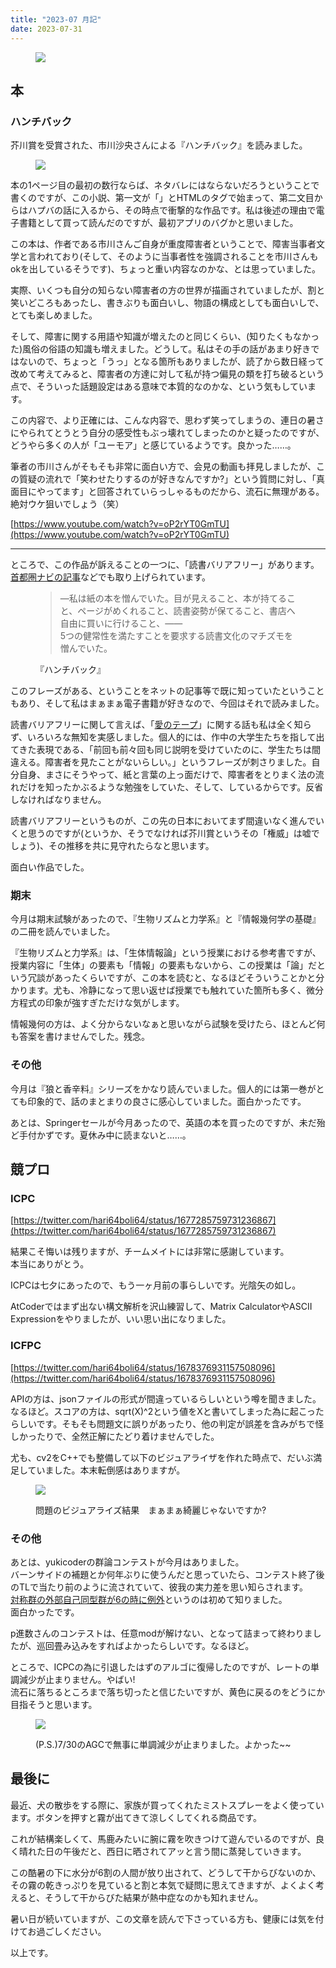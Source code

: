 ```yaml
---
title: "2023-07 月記"
date: 2023-07-31
---
```


<figure>

![](images/na5b392d7c65a_e18fc0ffab7e9e72f4ee3ca02011079f.jpeg)

</figure>

## 本

### ハンチバック

芥川賞を受賞された、市川沙央さんによる『ハンチバック』を読みました。

<figure>

![](images/na5b392d7c65a_1690527869235-xqpSpm37EZ.jpg)

</figure>

本の1ページ目の最初の数行ならば、ネタバレにはならないだろうということで書くのですが、この小説、第一文が「<head>」とHTMLのタグで始まって、第二文目からはハプバの話に入るから、その時点で衝撃的な作品です。私は後述の理由で電子書籍として買って読んだのですが、最初アプリのバグかと思いました。

この本は、作者である市川さんご自身が重度障害者ということで、障害当事者文学と言われており(そして、そのように当事者性を強調されることを市川さんもokを出しているそうです)、ちょっと重い内容なのかな、とは思っていました。  
  
実際、いくつも自分の知らない障害者の方の世界が描画されていましたが、割と笑いどころもあったし、書きぶりも面白いし、物語の構成としても面白いしで、とても楽しめました。

そして、障害に関する用語や知識が増えたのと同じくらい、(知りたくもなかった)風俗の俗語の知識も増えました。どうして。私はその手の話があまり好きではないので、ちょっと「うっ」となる箇所もありましたが、読了から数日経って改めて考えてみると、障害者の方達に対して私が持つ偏見の類を打ち破るという点で、そういった話題設定はある意味で本質的なのかな、という気もしています。  
  
この内容で、より正確には、こんな内容で、思わず笑ってしまうの、連日の暑さにやられてとうとう自分の感受性もぶっ壊れてしまったのかと疑ったのですが、どうやら多くの人が「ユーモア」と感じているようです。良かった……。

筆者の市川さんがそもそも非常に面白い方で、会見の動画も拝見しましたが、この質疑の流れで「笑わせたりするのが好きなんですか?」という質問に対し、「真面目にやってます」と回答されていらっしゃるものだから、流石に無理がある。絶対ウケ狙いでしょう（笑）

[https://www.youtube.com/watch?v=oP2rYT0GmTU](https://www.youtube.com/watch?v=oP2rYT0GmTU)

* * *

ところで、この作品が訴えることの一つに、「読書バリアフリー」があります。[首都圏ナビの記事](https://www.nhk.or.jp/shutoken/wr/20230626a.html)などでも取り上げられています。

<figure>

> ―私は紙の本を憎んでいた。目が見えること、本が持てること、ページがめくれること、読書姿勢が保てること、書店へ自由に買いに行けること、――  
> 5つの健常性を満たすことを要求する読書文化のマチズモを憎んでいた。

<figcaption>

『ハンチバック』

</figcaption>

</figure>

このフレーズがある、ということをネットの記事等で既に知っていたということもあり、そして私はまぁまぁ電子書籍が好きなので、今回はそれで読みました。

読書バリアフリーに関して言えば、「[愛のテープ](https://www.dinf.ne.jp/doc/japanese/access/copyright/mochizuki_jla1007.html)」に関する話も私は全く知らず、いろいろな無知を実感しました。個人的には、作中の大学生たちを指して出てきた表現である、「前回も前々回も同じ説明を受けていたのに、学生たちは間違える。障害者を見たことがないらしい。」というフレーズが刺さりました。自分自身、まさにそうやって、紙と言葉の上っ面だけで、障害者をとりまく法の流れだけを知ったかぶるような勉強をしていた、そして、しているからです。反省しなければなりません。  
  
読書バリアフリーというものが、この先の日本においてまず間違いなく進んでいくと思うのですが(というか、そうでなければ芥川賞というその「権威」は嘘でしょう)、その推移を共に見守れたらなと思います。

面白い作品でした。

### 期末

今月は期末試験があったので、『生物リズムと力学系』と『情報幾何学の基礎』の二冊を読んでいました。  
  
『生物リズムと力学系』は、「生体情報論」という授業における参考書ですが、授業内容に「生体」の要素も「情報」の要素もないから、この授業は「論」だという冗談があったくらいですが、この本を読むと、なるほどそういうことかと分かります。尤も、冷静になって思い返せば授業でも触れていた箇所も多く、微分方程式の印象が強すぎただけな気がします。

情報幾何の方は、よく分からないなぁと思いながら試験を受けたら、ほとんど何も答案を書けませんでした。残念。

### その他

今月は『狼と香辛料』シリーズをかなり読んでいました。個人的には第一巻がとても印象的で、話のまとまりの良さに感心していました。面白かったです。

あとは、Springerセールが今月あったので、英語の本を買ったのですが、未だ殆ど手付かずです。夏休み中に読まないと……。

## 競プロ

### ICPC

[https://twitter.com/hari64boli64/status/1677285759731236867](https://twitter.com/hari64boli64/status/1677285759731236867)

結果こそ悔いは残りますが、チームメイトには非常に感謝しています。  
本当にありがとう。

ICPCは七夕にあったので、もう一ヶ月前の事らしいです。光陰矢の如し。

AtCoderではまず出ない構文解析を沢山練習して、Matrix CalculatorやASCII Expressionをやりましたが、いい思い出になりました。

### ICFPC

[https://twitter.com/hari64boli64/status/1678376931157508096](https://twitter.com/hari64boli64/status/1678376931157508096)

APIの方は、jsonファイルの形式が間違っているらしいという噂を聞きました。なるほど。スコアの方は、sqrt(X)^2という値をXと書いてしまった為に起こったらしいです。そもそも問題文に誤りがあったり、他の判定が誤差を含みがちで怪しかったりで、全然正解にたどり着けませんでした。

尤も、cv2をC++でも整備して以下のビジュアライザを作れた時点で、だいぶ満足していました。本末転倒感はありますが。

<figure>

![](images/na5b392d7c65a_1690527124563-mFvjAVG1pi.png)

<figcaption>

問題のビジュアライズ結果　まぁまぁ綺麗じゃないですか?

</figcaption>

</figure>

### その他

あとは、yukicoderの群論コンテストが今月はありました。  
バーンサイドの補題とか何年ぶりに使うんだと思っていたら、コンテスト終了後のTLで当たり前のように流されていて、彼我の実力差を思い知らされます。  
[対称群の外部自己同型群が6の時に例外](http://www2u.biglobe.ne.jp/~nuida/m/doc/OutS6_ja.pdf)というのは初めて知りました。  
面白かったです。

p進数さんのコンテストは、任意modが解けない、となって詰まって終わりましたが、巡回畳み込みをすればよかったらしいです。なるほど。

ところで、ICPCの為に引退したはずのアルゴに復帰したのですが、レートの単調減少が止まりません。やばい!  
流石に落ちるところまで落ち切ったと信じたいですが、黄色に戻るのをどうにか目指そうと思います。

<figure>

![](images/na5b392d7c65a_1690527557024-4SrgudmPi0.png)

<figcaption>

(P.S.)7/30のAGCで無事に単調減少が止まりました。よかった~~

</figcaption>

</figure>

## 最後に

最近、犬の散歩をする際に、家族が買ってくれたミストスプレーをよく使っています。ボタンを押すと霧が出てきて涼しくしてくれる商品です。

これが結構楽しくて、馬鹿みたいに腕に霧を吹きつけて遊んでいるのですが、良く晴れた日の午後だと、西日に晒されてアッと言う間に蒸発していきます。

この酷暑の下に水分が6割の人間が放り出されて、どうして干からびないのか、その霧の乾きっぷりを見ていると割と本気で疑問に思えてきますが、よくよく考えると、そうして干からびた結果が熱中症なのかも知れません。

暑い日が続いていますが、この文章を読んで下さっている方も、健康には気を付けてお過ごしください。

以上です。
